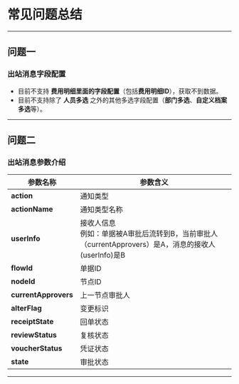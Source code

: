 # 常见问题总结

---
## 问题一
### 出站消息字段配置
- 目前不支持 **费用明细里面的字段配置**（包括**费用明细ID**），获取不到数据。
- 目前不支持除了 **人员多选** 之外的其他多选字段配置（**部门多选**、**自定义档案多选**等）。
  
---
## 问题二
### 出站消息参数介绍
| 参数名称 | 参数含义 |
| --- | --- |
| **action**           | 通知类型 |
| **actionName**       | 通知类型名称 |
| **userInfo**         | 接收人信息<br/>例如：单据被A审批后流转到B，当前审批人（currentApprovers）是A，消息的接收人(userInfo)是B |
| **flowId**           | 单据ID |
| **nodeId**           | 节点ID |
| **currentApprovers** | 上一节点审批人 |
| **alterFlag**        | 变更标识 |
| **receiptState**     | 回单状态 |
| **reviewStatus**     | 复核状态 |
| **voucherStatus**    | 凭证状态 |
| **state**            | 审批状态 |

---
